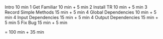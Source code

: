Intro                             10 min
1 Get Familiar                    10 min + 5 min
2 Install TR                      10 min + 5 min
3 Record Simple Methods           15 min + 5 min
4 Global Dependencies             10 min + 5 min
4 Input Dependencies              15 min + 5 min
4 Output Dependencies             15 min + 5 min
5 Fix Bug                         15 min + 5 min

=                                 100 min + 35 min